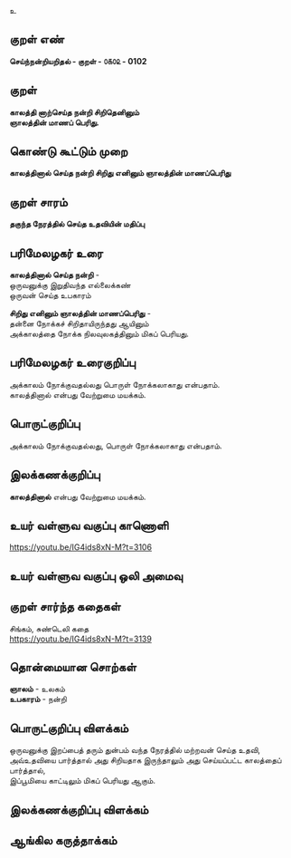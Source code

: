 உ

## குறள் எண் 

**செய்ந்நன்றியறிதல் - குறள் - ௦௧௦௨ - 0102**  

## குறள் 

**காலத்தி னாற்செய்த நன்றி சிறிதெனினும்  
ஞாலத்தின் மாணப் பெரிது.** 

## கொண்டு கூட்டும் முறை

**காலத்தினால் செய்த நன்றி சிறிது எனினும் ஞாலத்தின் மாணப்பெரிது**  

## குறள் சாரம் 

**தகுந்த நேரத்தில் செய்த உதவியின் மதிப்பு**  

## பரிமேலழகர் உரை

**காலத்தினால் செய்த நன்றி** -  
ஒருவனுக்கு இறுதிவந்த எல்லைக்கண்  
ஒருவன் செய்த உபகாரம்  

**சிறிது எனினும் ஞாலத்தின் மாணப்பெரிது** -  
தன்னை நோக்கச் சிறிதாயிருந்தது ஆயினும்  
அக்காலத்தை நோக்க நிலவுலகத்தினும் மிகப் பெரியது.   

## பரிமேலழகர் உரைகுறிப்பு   

அக்காலம் நோக்குவதல்லது பொருள் நோக்கலாகாது என்பதாம்.  
காலத்தினால் என்பது வேற்றுமை மயக்கம். 

## பொருட்குறிப்பு 

அக்காலம் நோக்குவதல்லது, பொருள் நோக்கலாகாது என்பதாம்.   

## இலக்கணக்குறிப்பு  

**காலத்தினால்** என்பது வேற்றுமை மயக்கம்.   

## உயர் வள்ளுவ வகுப்பு காணொளி

https://youtu.be/IG4ids8xN-M?t=3106

## உயர் வள்ளுவ வகுப்பு ஒலி அமைவு 

 
## குறள் சார்ந்த கதைகள் 

சிங்கம், சுண்டெலி கதை  
https://youtu.be/IG4ids8xN-M?t=3139

## தொன்மையான சொற்கள்

**ஞாலம்** - உலகம்  
**உபகாரம்** - நன்றி  

## பொருட்குறிப்பு விளக்கம்

ஒருவனுக்கு இறப்பைத் தரும் துன்பம் வந்த நேரத்தில் மற்றவன் செய்த உதவி,  
அவ்உதவியை பார்த்தால் அது சிறியதாக இருந்தாலும் அது செய்யப்பட்ட காலத்தைப் பார்த்தால்,  
இப்பூமியை காட்டிலும் மிகப் பெரியது ஆகும்.  

## இலக்கணக்குறிப்பு விளக்கம்


## ஆங்கில கருத்தாக்கம் 


